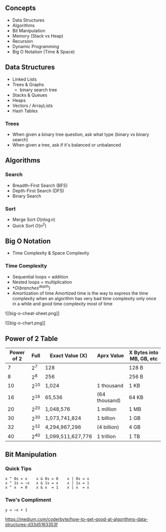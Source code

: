 ## Concepts
* Data Structures
* Algorithms
* Bit Manipulation
* Memory (Stack vs Heap)
* Recursion
* Dynamic Programming
* Big O Notation (Time & Space)

## Data Structures
* Linked Lists
* Trees & Graphs
	* binary search tree
* Stacks & Queues
* Heaps
* Vectors / ArrayLists
* Hash Tables

### Trees
* When given a binary tree question, ask what type (binary vs binary search)
* When given a tree, ask if it's balanced or unbalanced

## Algorithms
### Search
* Breadth-First Search (BFS)
* Depth-First Search (DFS)
* Binary Search
### Sort
* Merge Sort
	$O(n\log{n})$
* Quick Sort
	$O(n^2)$

## Big O Notation
* Time Complexity & Space Complexity
### Time Complexity
* Sequential loops = addition
* Nested loops = multiplication
* *$O(branches^{depth})$
* Amortization of time
	Amortized time is the way to express the time complexity when an algorithm has very bad time complexity only once in a while and good time complexity most of time

![[big-o-cheat-sheet.png]]

![[big-o-chart.png]]

## Power of 2 Table

Power of 2 | Full | Exact Value (X)   | Aprx Value    | X Bytes into MB, GB, etc
---        | ---  | ---               | ---           | ---
7  | $2^7$ | 128               |               | 128 B
8  | $2^8$ | 256               |               | 256 B
10 | $2^{10}$ | 1,024             | 1 thousand    | 1 KB
16 | $2^{16}$ | 65,536            | (64 thousand) | 64 KB
20 | $2^{20}$ | 1,048,576         | 1 million     | 1 MB
30 | $2^{30}$ | 1,073,741,824     | 1 billion     | 1 GB
32 | $2^{32}$ | 4,294,967,296     | (4 billion)   | 4 GB
40 | $2^{40}$ | 1,099,511,627,776 | 1 trillion    | 1 TB


## Bit Manipulation

### Quick Tips
```
x ^ 0s = x    x & 0s = 0    x | 0s = x
x ^ 1s = ~x   x & 1s = x    x | 1s = 1
x ^ x  = 0    x & x  = 1    x | x  = x
```

### Two's Compliment
```
y = ~x + 1
```


https://medium.com/coderbyte/how-to-get-good-at-algorithms-data-structures-d33d5163353f
